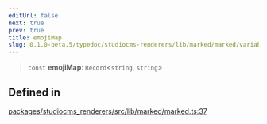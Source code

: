 ```yaml
---
editUrl: false
next: true
prev: true
title: emojiMap
slug: 0.1.0-beta.5/typedoc/studiocms-renderers/lib/marked/marked/variables/emojimap
---
```


> `const` **emojiMap**: `Record`\<`string`, `string`>

## Defined in

[packages/studiocms\_renderers/src/lib/marked/marked.ts:37](https://github.com/astrolicious/studiocms/tree/main/packages/studiocms_renderers/src/lib/marked/marked.ts#L37)
